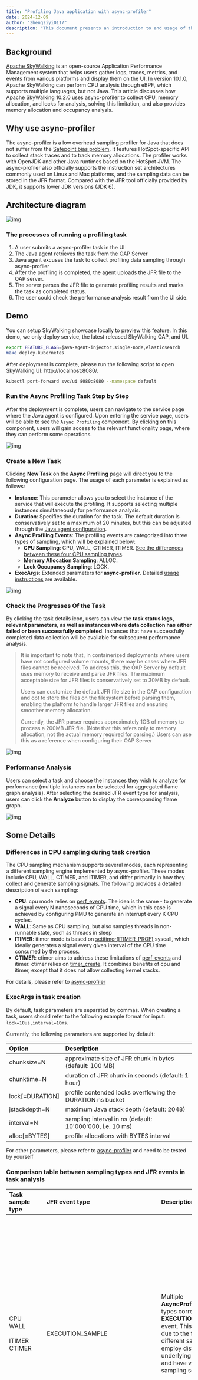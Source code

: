 ```yaml
---
title: "Profiling Java application with async-profiler"
date: 2024-12-09
author: "zhengziyi0117"
description: "This document presents an introduction to and usage of the async-profiler in SkyWalking."
---
```


## Background

[Apache SkyWalking](https://skywalking.apache.org/) is an open-source Application Performance Management system that helps users gather logs, traces, metrics, and events from various platforms and display them on the UI.
In version 10.1.0, Apache SkyWalking can perform CPU analysis through eBPF, which supports multiple languages, but not Java. This article discusses how Apache SkyWalking 10.2.0 uses async-profiler to collect CPU, memory allocation, and locks for analysis, solving this limitation, and also provides memory allocation and occupancy analysis.

## Why use async-profiler

The async-profiler is a low overhead sampling profiler for Java that does not suffer from the [Safepoint bias problem](http://psy-lob-saw.blogspot.ru/2016/02/why-most-sampling-java-profilers-are.html). It features HotSpot-specific API to collect stack traces and to track memory allocations. The profiler works with OpenJDK and other Java runtimes based on the HotSpot JVM. The async-profiler also officially supports the instruction set architectures commonly used on Linux and Mac platforms, and the sampling data can be stored in the JFR format. Compared with the JFR tool officially provided by JDK, it supports lower JDK versions (JDK 6).

## Architecture diagram

![img](./arch.jpg)

### The processes of running a profiling task

1. A user submits a async-profiler task in the UI
2. The Java agent retrieves the task from the OAP Server
3. Java agent excuses the task to collect profiling data sampling through async-profiler
4. After the profiling is completed, the agent uploads the JFR file to the OAP server.
5. The server parses the JFR file to generate profiling results and marks the task as completed status.
6. The user could check the performance analysis result from the UI side.

## Demo 

You can setup SkyWalking showcase locally to preview this feature. In this demo, we only deploy service, the latest released SkyWalking OAP, and UI.

```sh
export FEATURE_FLAGS=java-agent-injector,single-node,elasticsearch
make deploy.kubernetes
```

After deployment is complete, please run the following script to open SkyWalking UI: http://localhost:8080/.

```sh
kubectl port-forward svc/ui 8080:8080 --namespace default
```

### Run the Async Profiling Task Step by Step

After the deployment is complete, users can navigate to the service page where the Java agent is configured. Upon entering the service page, users will be able to see the `Async Profiling` component. By clicking on this component, users will gain access to the relevant functionality page, where they can perform some operations.

![img](./facade.jpg)

### Create a New Task

Clicking **New Task** on the **Async Profiling** page will direct you to the following configuration page. The usage of each parameter is explained as follows:

- **Instance**: This parameter allows you to select the instance of the service that will execute the profiling. It supports selecting multiple instances simultaneously for performance analysis.
- **Duration**: Specifies the duration for the task. The default duration is conservatively set to a maximum of 20 minutes, but this can be adjusted through the [Java agent configuration]((https://github.com/apache/skywalking-java/blob/7e200bbbb052f0e03e5b2db09e1b0a4c6cf1d71c/apm-sniffer/config/agent.config#L170)).
- **Async Profiling Events**: The profiling events are categorized into three types of sampling, which will be explained below:
  - **CPU Sampling**: CPU, WALL, CTIMER, ITIMER. [See the differences between these four CPU sampling types](#Differences-in-CPU-sampling-during-task-creation).
  - **Memory Allocation Sampling**: ALLOC.
  - **Lock Occupancy Sampling**: LOCK.
- **ExecArgs**: Extended parameters for **async-profiler**. Detailed [usage instructions](#ExecArgs-in-task-creation) are available.

![img](./create_task.jpg)

### Check the Progresses Of the Task

By clicking the task details icon, users can view the **task status logs, relevant parameters, as well as instances where data collection has either failed or been successfully completed**. Instances that have successfully completed data collection will be available for subsequent performance analysis.

> It is important to note that, in containerized deployments where users have not configured volume mounts, there may be cases where JFR files cannot be received. To address this, the OAP Server by default uses memory to receive and parse JFR files. The maximum acceptable size for JFR files is conservatively set to 30MB by default.
>
> Users can customize the default JFR file size in the OAP configuration and opt to store the files on the filesystem before parsing them, enabling the platform to handle larger JFR files and ensuring smoother memory allocation.
>
> Currently, the JFR parser requires approximately 1GB of memory to process a 200MB JFR file. (Note that this refers only to memory allocation, not the actual memory required for parsing.) Users can use this as a reference when configuring their OAP Server

![img](./progress.jpg)

### Performance Analysis

Users can select a task and choose the instances they wish to analyze for performance (multiple instances can be selected for aggregated flame graph analysis). After selecting the desired JFR event type for analysis, users can click the **Analyze** button to display the corresponding flame graph.

![img](./performance.jpg)

## Some Details

### Differences in CPU sampling during task creation

The CPU sampling mechanism supports several modes, each representing a different sampling engine implemented by async-profiler. These modes include CPU, WALL, CTIMER, and ITIMER, and differ primarily in how they collect and generate sampling signals. The following provides a detailed description of each sampling: 

- **CPU**: cpu mode relies on [perf_events](https://man7.org/linux/man-pages/man2/perf_event_open.2.html). The idea is the same - to generate a signal every N nanoseconds of CPU time, which in this case is achieved by configuring PMU to generate an interrupt every K CPU cycles. 
- **WALL**: Same as CPU sampling, but also samples threads in non-runnable state, such as threads in sleep
- **ITIMER**:  itimer mode is based on [setitimer(ITIMER_PROF)](https://man7.org/linux/man-pages/man2/setitimer.2.html) syscall, which ideally generates a signal every given interval of the CPU time consumed by the process.
- **CTIMER**: ctimer aims to address these limitations of [perf_events](https://man7.org/linux/man-pages/man2/perf_event_open.2.html) and itimer. ctimer relies on [timer_create](https://man7.org/linux/man-pages/man2/timer_create.2.html). It combines benefits of cpu and itimer, except that it does not allow collecting kernel stacks.

For details, please refer to [async-profiler](https://github.com/async-profiler/async-profiler/blob/master/docs/CpuSamplingEngines.md)

### ExecArgs in task creation

By default, task parameters are separated by commas. When creating a task, users should refer to the following example format for input: `lock=10us,interval=10ms`.

Currently, the following parameters are supported by default:

| Option            | Description                                                |
| :---------------- | :--------------------------------------------------------- |
| chunksize=N       | approximate size of JFR chunk in bytes (default: 100 MB)   |
| chunktime=N       | duration of JFR chunk in seconds (default: 1 hour)         |
| lock\[=DURATION\] | profile contended locks overflowing the DURATION ns bucket |
| jstackdepth=N     | maximum Java stack depth (default: 2048\)                  |
| interval=N        | sampling interval in ns (default: 10'000'000, i.e. 10 ms)  |
| alloc\[=BYTES\]   | profile allocations with BYTES interval                    |

For other parameters, please refer to [async-profiler](https://github.com/async-profiler/async-profiler/blob/master/src/arguments.cpp#L44) and need to be tested by yourself

### Comparison table between sampling types and JFR events in task analysis

| Task sample type                            | JFR event type                                               | Description                                                  | Unit                                                         |
| :------------------------------------------ | :----------------------------------------------------------- | :----------------------------------------------------------- | :----------------------------------------------------------- |
| CPU<br />WALL<br /><br />ITIMER<br />CTIMER | EXECUTION\_SAMPLE                                            | Multiple **AsyncProfilerEventType** types correspond to the **EXECUTION_SAMPLE** event. This is primarily due to the fact that different sampling types employ distinct underlying mechanisms and have varying sampling scopes. | Sample times. <br />The execution time can be calculated based on the sampling interval. For instance, if the number of samples is 10 and the interval is set to 10ms, the total execution time can be estimated as 100ms (the default interval is 10ms) |
| LOCK                                        | THREAD\_PARK<br />JAVA\_MONITOR\_ENTER                       | Empty                                                        | ns                                                           |
| ALLOC                                       | OBJECT\_ALLOCATION\_IN\_NEW\_TLAB<br />OBJECT\_ALLOCATION\_OUTSIDE\_TLAB | Empty                                                        | byte                                                         |
| Add `live` option to extended parameters    | PROFILER\_LIVE\_OBJECT                                       | Because it is not in the event parameter of async-profiler, it is not selected separately in the task sampling type of the UI during implementation, but is used as an extended parameter | byte                                                         |

### performance expenses

**There is no performance overhead when an instance is not receiving an async-profiler task.** Performance impact is only introduced once the async-profiler performance analysis is initiated. The extent of this overhead depends on the specific configuration parameters. When using the default settings, the performance impact typically ranges from 0.3% to 10%. For more detailed information, please refer to the [issue](https://github.com/async-profiler/async-profiler/issues/14).